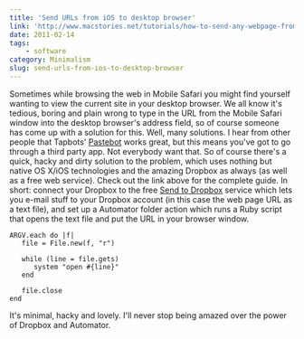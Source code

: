 ```yaml
---
title: 'Send URLs from iOS to desktop browser'
link: 'http://www.macstories.net/tutorials/how-to-send-any-webpage-from-ios-to-your-mac-browser/'
date: 2011-02-14
tags:
    - software
category: Minimalism
slug: send-urls-from-ios-to-desktop-browser
---
```


Sometimes while browsing the web in Mobile Safari you might find yourself wanting to view the
current site in your desktop browser. We all know it's tedious, boring and plain wrong to type in
the URL from the Mobile Safari window into the desktop browser's address field, so of course someone
has come up with a solution for this. Well, many solutions. I hear from other people that Tapbots'
[Pastebot](http://tapbots.com/software/pastebot/) works great, but this means you've got to go
through a third party app. Not everybody want that. So of course there's a quick, hacky and dirty
solution to the problem, which uses nothing but native OS X/iOS technologies and the amazing Dropbox
as always (as well as a free web service). Check out the link above for the complete guide. In
short: connect your Dropbox to the free [Send to Dropbox](http://sendtodropbox.com/) service which
lets you e-mail stuff to your Dropbox account (in this case the web page URL as a text file), and
set up a Automator folder action which runs a Ruby script that opens the text file and put the URL
in your browser window.

    ARGV.each do |f|
       file = File.new(f, "r")

       while (line = file.gets)
          system "open #{line}"
       end

       file.close
    end

It's minimal, hacky and lovely. I'll never stop being amazed over the power of Dropbox and
Automator.

